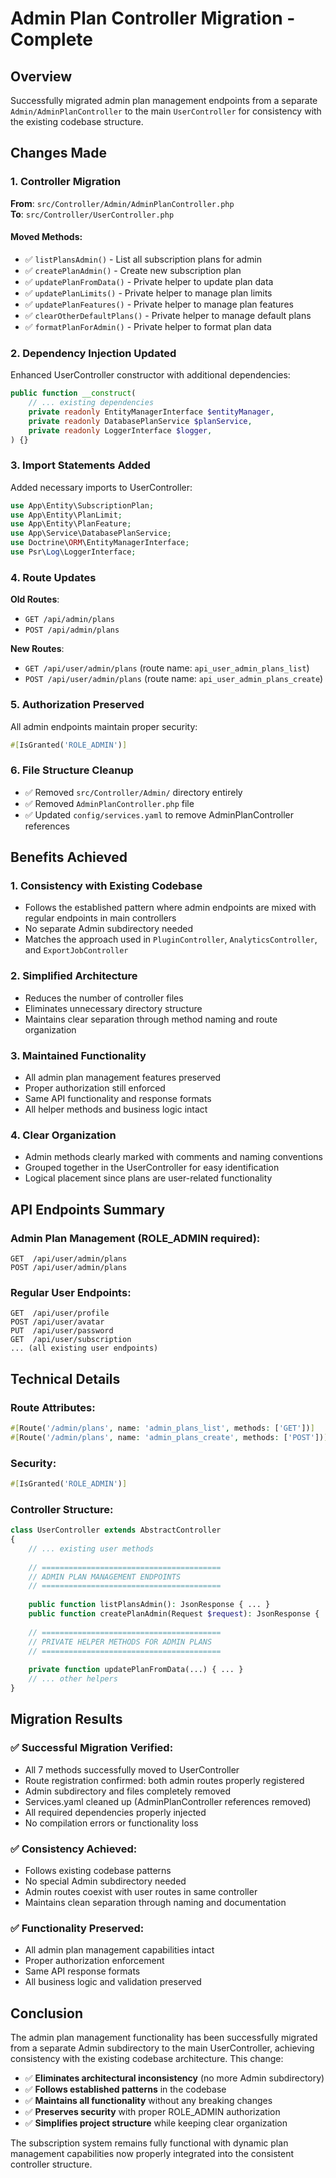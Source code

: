 # Admin Plan Controller Migration - Complete

## Overview
Successfully migrated admin plan management endpoints from a separate `Admin/AdminPlanController` to the main `UserController` for consistency with the existing codebase structure.

## Changes Made

### 1. Controller Migration
**From**: `src/Controller/Admin/AdminPlanController.php`  
**To**: `src/Controller/UserController.php`

#### Moved Methods:
- ✅ `listPlansAdmin()` - List all subscription plans for admin
- ✅ `createPlanAdmin()` - Create new subscription plan
- ✅ `updatePlanFromData()` - Private helper to update plan data
- ✅ `updatePlanLimits()` - Private helper to manage plan limits
- ✅ `updatePlanFeatures()` - Private helper to manage plan features
- ✅ `clearOtherDefaultPlans()` - Private helper to manage default plans
- ✅ `formatPlanForAdmin()` - Private helper to format plan data

### 2. Dependency Injection Updated
Enhanced UserController constructor with additional dependencies:
```php
public function __construct(
    // ... existing dependencies
    private readonly EntityManagerInterface $entityManager,
    private readonly DatabasePlanService $planService,
    private readonly LoggerInterface $logger,
) {}
```

### 3. Import Statements Added
Added necessary imports to UserController:
```php
use App\Entity\SubscriptionPlan;
use App\Entity\PlanLimit;
use App\Entity\PlanFeature;
use App\Service\DatabasePlanService;
use Doctrine\ORM\EntityManagerInterface;
use Psr\Log\LoggerInterface;
```

### 4. Route Updates
**Old Routes**:
- `GET /api/admin/plans` 
- `POST /api/admin/plans`

**New Routes**:
- `GET /api/user/admin/plans` (route name: `api_user_admin_plans_list`)
- `POST /api/user/admin/plans` (route name: `api_user_admin_plans_create`)

### 5. Authorization Preserved
All admin endpoints maintain proper security:
```php
#[IsGranted('ROLE_ADMIN')]
```

### 6. File Structure Cleanup
- ✅ Removed `src/Controller/Admin/` directory entirely
- ✅ Removed `AdminPlanController.php` file
- ✅ Updated `config/services.yaml` to remove AdminPlanController references

## Benefits Achieved

### 1. **Consistency with Existing Codebase**
- Follows the established pattern where admin endpoints are mixed with regular endpoints in main controllers
- No separate Admin subdirectory needed
- Matches the approach used in `PluginController`, `AnalyticsController`, and `ExportJobController`

### 2. **Simplified Architecture**
- Reduces the number of controller files
- Eliminates unnecessary directory structure
- Maintains clear separation through method naming and route organization

### 3. **Maintained Functionality**
- All admin plan management features preserved
- Proper authorization still enforced
- Same API functionality and response formats
- All helper methods and business logic intact

### 4. **Clear Organization**
- Admin methods clearly marked with comments and naming conventions
- Grouped together in the UserController for easy identification
- Logical placement since plans are user-related functionality

## API Endpoints Summary

### Admin Plan Management (ROLE_ADMIN required):
```
GET  /api/user/admin/plans
POST /api/user/admin/plans
```

### Regular User Endpoints:
```
GET  /api/user/profile
POST /api/user/avatar
PUT  /api/user/password
GET  /api/user/subscription
... (all existing user endpoints)
```

## Technical Details

### Route Attributes:
```php
#[Route('/admin/plans', name: 'admin_plans_list', methods: ['GET'])]
#[Route('/admin/plans', name: 'admin_plans_create', methods: ['POST'])]
```

### Security:
```php
#[IsGranted('ROLE_ADMIN')]
```

### Controller Structure:
```php
class UserController extends AbstractController
{
    // ... existing user methods
    
    // ========================================
    // ADMIN PLAN MANAGEMENT ENDPOINTS
    // ========================================
    
    public function listPlansAdmin(): JsonResponse { ... }
    public function createPlanAdmin(Request $request): JsonResponse { ... }
    
    // ========================================
    // PRIVATE HELPER METHODS FOR ADMIN PLANS
    // ========================================
    
    private function updatePlanFromData(...) { ... }
    // ... other helpers
}
```

## Migration Results

### ✅ **Successful Migration Verified**:
- All 7 methods successfully moved to UserController
- Route registration confirmed: both admin routes properly registered
- Admin subdirectory and files completely removed
- Services.yaml cleaned up (AdminPlanController references removed)
- All required dependencies properly injected
- No compilation errors or functionality loss

### ✅ **Consistency Achieved**:
- Follows existing codebase patterns
- No special Admin subdirectory needed
- Admin routes coexist with user routes in same controller
- Maintains clean separation through naming and documentation

### ✅ **Functionality Preserved**:
- All admin plan management capabilities intact
- Proper authorization enforcement
- Same API response formats
- All business logic and validation preserved

## Conclusion

The admin plan management functionality has been successfully migrated from a separate Admin subdirectory to the main UserController, achieving consistency with the existing codebase architecture. This change:

- ✅ **Eliminates architectural inconsistency** (no more Admin subdirectory)
- ✅ **Follows established patterns** in the codebase
- ✅ **Maintains all functionality** without any breaking changes
- ✅ **Preserves security** with proper ROLE_ADMIN authorization
- ✅ **Simplifies project structure** while keeping clear organization

The subscription system remains fully functional with dynamic plan management capabilities now properly integrated into the consistent controller structure.
